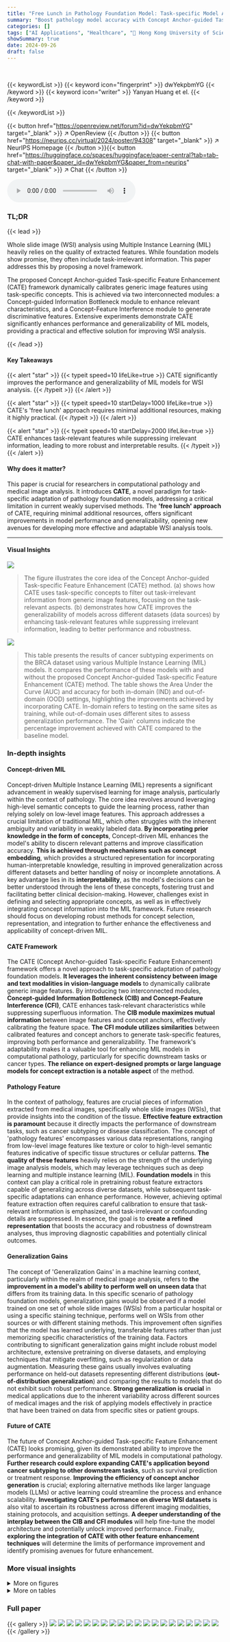```yaml
---
title: "Free Lunch in Pathology Foundation Model: Task-specific Model Adaptation with Concept-Guided Feature Enhancement"
summary: "Boost pathology model accuracy with Concept Anchor-guided Task-specific Feature Enhancement (CATE)! This adaptable paradigm enhances feature extraction for specific tasks using task-relevant concepts,..."
categories: []
tags: ["AI Applications", "Healthcare", "🏢 Hong Kong University of Science and Technology",]
showSummary: true
date: 2024-09-26
draft: false
---
```


<br>

{{< keywordList >}}
{{< keyword icon="fingerprint" >}} dwYekpbmYG {{< /keyword >}}
{{< keyword icon="writer" >}} Yanyan Huang et el. {{< /keyword >}}
 
{{< /keywordList >}}

{{< button href="https://openreview.net/forum?id=dwYekpbmYG" target="_blank" >}}
↗ OpenReview
{{< /button >}}
{{< button href="https://neurips.cc/virtual/2024/poster/94308" target="_blank" >}}
↗ NeurIPS Homepage
{{< /button >}}{{< button href="https://huggingface.co/spaces/huggingface/paper-central?tab=tab-chat-with-paper&paper_id=dwYekpbmYG&paper_from=neurips" target="_blank" >}}
↗ Chat
{{< /button >}}



<audio controls>
    <source src="https://ai-paper-reviewer.com/dwYekpbmYG/podcast.wav" type="audio/wav">
    Your browser does not support the audio element.
</audio>


### TL;DR


{{< lead >}}

Whole slide image (WSI) analysis using Multiple Instance Learning (MIL) heavily relies on the quality of extracted features. While foundation models show promise, they often include task-irrelevant information. This paper addresses this by proposing a novel framework. 

The proposed Concept Anchor-guided Task-specific Feature Enhancement (CATE) framework dynamically calibrates generic image features using task-specific concepts. This is achieved via two interconnected modules: a Concept-guided Information Bottleneck module to enhance relevant characteristics, and a Concept-Feature Interference module to generate discriminative features. Extensive experiments demonstrate CATE significantly enhances performance and generalizability of MIL models, providing a practical and effective solution for improving WSI analysis.

{{< /lead >}}


#### Key Takeaways

{{< alert "star" >}}
{{< typeit speed=10 lifeLike=true >}} CATE significantly improves the performance and generalizability of MIL models for WSI analysis. {{< /typeit >}}
{{< /alert >}}

{{< alert "star" >}}
{{< typeit speed=10 startDelay=1000 lifeLike=true >}} CATE's 'free lunch' approach requires minimal additional resources, making it highly practical. {{< /typeit >}}
{{< /alert >}}

{{< alert "star" >}}
{{< typeit speed=10 startDelay=2000 lifeLike=true >}} CATE enhances task-relevant features while suppressing irrelevant information, leading to more robust and interpretable results. {{< /typeit >}}
{{< /alert >}}

#### Why does it matter?
This paper is crucial for researchers in computational pathology and medical image analysis.  It introduces **CATE**, a novel paradigm for task-specific adaptation of pathology foundation models, addressing a critical limitation in current weakly supervised methods.  The **'free lunch' approach** of CATE, requiring minimal additional resources, offers significant improvements in model performance and generalizability, opening new avenues for developing more effective and adaptable WSI analysis tools.

------
#### Visual Insights



![](https://ai-paper-reviewer.com/dwYekpbmYG/figures_1_1.jpg)

> The figure illustrates the core idea of the Concept Anchor-guided Task-specific Feature Enhancement (CATE) method. (a) shows how CATE uses task-specific concepts to filter out task-irrelevant information from generic image features, focusing on the task-relevant aspects.  (b) demonstrates how CATE improves the generalizability of models across different datasets (data sources) by enhancing task-relevant features while suppressing irrelevant information, leading to better performance and robustness.





![](https://ai-paper-reviewer.com/dwYekpbmYG/tables_6_1.jpg)

> This table presents the results of cancer subtyping experiments on the BRCA dataset using various Multiple Instance Learning (MIL) models.  It compares the performance of these models with and without the proposed Concept Anchor-guided Task-specific Feature Enhancement (CATE) method. The table shows the Area Under the Curve (AUC) and accuracy for both in-domain (IND) and out-of-domain (OOD) settings, highlighting the improvements achieved by incorporating CATE.  In-domain refers to testing on the same sites as training, while out-of-domain uses different sites to assess generalization performance. The 'Gain' columns indicate the percentage improvement achieved with CATE compared to the baseline model.





### In-depth insights


#### Concept-driven MIL
Concept-driven Multiple Instance Learning (MIL) represents a significant advancement in weakly supervised learning for image analysis, particularly within the context of pathology.  The core idea revolves around leveraging high-level semantic concepts to guide the learning process, rather than relying solely on low-level image features.  This approach addresses a crucial limitation of traditional MIL, which often struggles with the inherent ambiguity and variability in weakly labeled data. **By incorporating prior knowledge in the form of concepts**, Concept-driven MIL enhances the model's ability to discern relevant patterns and improve classification accuracy.  **This is achieved through mechanisms such as concept embedding**, which provides a structured representation for incorporating human-interpretable knowledge, resulting in improved generalization across different datasets and better handling of noisy or incomplete annotations.  A key advantage lies in its **interpretability**, as the model's decisions can be better understood through the lens of these concepts, fostering trust and facilitating better clinical decision-making.  However, challenges exist in defining and selecting appropriate concepts, as well as in effectively integrating concept information into the MIL framework.  Future research should focus on developing robust methods for concept selection, representation, and integration to further enhance the effectiveness and applicability of concept-driven MIL.

#### CATE Framework
The CATE (Concept Anchor-guided Task-specific Feature Enhancement) framework offers a novel approach to task-specific adaptation of pathology foundation models.  **It leverages the inherent consistency between image and text modalities in vision-language models** to dynamically calibrate generic image features. By introducing two interconnected modules, **Concept-guided Information Bottleneck (CIB) and Concept-Feature Interference (CFI)**, CATE enhances task-relevant characteristics while suppressing superfluous information.  The **CIB module maximizes mutual information** between image features and concept anchors, effectively calibrating the feature space.  **The CFI module utilizes similarities** between calibrated features and concept anchors to generate task-specific features, improving both performance and generalizability.  The framework's adaptability makes it a valuable tool for enhancing MIL models in computational pathology, particularly for specific downstream tasks or cancer types. **The reliance on expert-designed prompts or large language models for concept extraction is a notable aspect** of the method.

#### Pathology Feature
In the context of pathology, features are crucial pieces of information extracted from medical images, specifically whole slide images (WSIs), that provide insights into the condition of the tissue.  **Effective feature extraction is paramount** because it directly impacts the performance of downstream tasks, such as cancer subtyping or disease classification.  The concept of 'pathology features' encompasses various data representations, ranging from low-level image features like texture or color to high-level semantic features indicative of specific tissue structures or cellular patterns.  **The quality of these features** heavily relies on the strength of the underlying image analysis models, which may leverage techniques such as deep learning and multiple instance learning (MIL).  **Foundation models** in this context can play a critical role in pretraining robust feature extractors capable of generalizing across diverse datasets, while subsequent task-specific adaptations can enhance performance.  However, achieving optimal feature extraction often requires careful calibration to ensure that task-relevant information is emphasized, and task-irrelevant or confounding details are suppressed.  In essence, the goal is to **create a refined representation** that boosts the accuracy and robustness of downstream analyses, thus improving diagnostic capabilities and potentially clinical outcomes.

#### Generalization Gains
The concept of 'Generalization Gains' in a machine learning context, particularly within the realm of medical image analysis, refers to **the improvement in a model's ability to perform well on unseen data** that differs from its training data.  In this specific scenario of pathology foundation models, generalization gains would be observed if a model trained on one set of whole slide images (WSIs) from a particular hospital or using a specific staining technique, performs well on WSIs from other sources or with different staining methods.  This improvement often signifies that the model has learned underlying, transferable features rather than just memorizing specific characteristics of the training data.  Factors contributing to significant generalization gains might include robust model architecture, extensive pretraining on diverse datasets, and employing techniques that mitigate overfitting, such as regularization or data augmentation.  Measuring these gains usually involves evaluating performance on held-out datasets representing different distributions (**out-of-distribution generalization**) and comparing the results to models that do not exhibit such robust performance.  **Strong generalization is crucial** in medical applications due to the inherent variability across different sources of medical images and the risk of applying models effectively in practice that have been trained on data from specific sites or patient groups.

#### Future of CATE
The future of Concept Anchor-guided Task-specific Feature Enhancement (CATE) looks promising, given its demonstrated ability to improve the performance and generalizability of MIL models in computational pathology.  **Further research could explore expanding CATE's application beyond cancer subtyping to other downstream tasks**, such as survival prediction or treatment response.  **Improving the efficiency of concept anchor generation** is crucial; exploring alternative methods like larger language models (LLMs) or active learning could streamline the process and enhance scalability.  **Investigating CATE's performance on diverse WSI datasets** is also vital to ascertain its robustness across different imaging modalities, staining protocols, and acquisition settings.  **A deeper understanding of the interplay between the CIB and CFI modules** will help fine-tune the model architecture and potentially unlock improved performance.  Finally, **exploring the integration of CATE with other feature enhancement techniques** will determine the limits of performance improvement and identify promising avenues for future enhancement.


### More visual insights

<details>
<summary>More on figures
</summary>


![](https://ai-paper-reviewer.com/dwYekpbmYG/figures_3_1.jpg)

> This figure illustrates the overall architecture of the Concept Anchor-guided Task-specific Feature Enhancement (CATE) framework.  Panel (a) shows the flow of the process: original WSI patches are passed through an image encoder, then the CIB and CFI modules process the features before being fed into a MIL model. Panel (b) shows the generation of task-relevant concepts using a text encoder. Panels (c) and (d) detail the inner workings of the CIB and CFI modules, respectively, showing how they process features and concept anchors to generate enhanced, task-specific features.


![](https://ai-paper-reviewer.com/dwYekpbmYG/figures_8_1.jpg)

> This figure presents a comparative analysis of CATE-MIL and ABMIL using attention heatmaps and UMAP visualizations.  It highlights how CATE-MIL improves the focus on cancerous regions (as seen in the heatmaps (a) and (b)). The similarity plots (c) and (d) demonstrate that CATE-MIL aligns features more effectively with concept anchors, particularly for cancerous areas, leading to a clearer separation of cancerous and non-cancerous regions in the UMAP visualization (f).


![](https://ai-paper-reviewer.com/dwYekpbmYG/figures_15_1.jpg)

> This figure shows a comparison of attention heatmaps and UMAP visualizations for CATE-MIL and ABMIL models applied to breast cancer WSIs. The heatmaps highlight the attention given to different regions of the image by each model, while the UMAP visualization shows how the models cluster features in a lower-dimensional space.  Specifically, the figure illustrates how CATE-MIL enhances focus on cancerous regions and generates more discriminative features. Comparing (c) and (d) shows that CATE-MIL improves similarity between calibrated features and class-specific concept anchors, indicating better task-relevant feature extraction.


![](https://ai-paper-reviewer.com/dwYekpbmYG/figures_16_1.jpg)

> This figure shows a comparison of attention heatmaps and UMAP visualizations for CATE-MIL and the original ABMIL model.  It highlights how CATE-MIL focuses attention on cancerous regions more effectively than ABMIL. The similarity plots (c, d) demonstrate that CATE-MIL aligns calibrated features more closely with the corresponding class concept features. The UMAP visualization shows that CATE-MIL produces feature embeddings that are more discriminative and closer to the respective class concept features than those produced by ABMIL.


![](https://ai-paper-reviewer.com/dwYekpbmYG/figures_20_1.jpg)

> This figure illustrates the CATE framework, showing the two main modules: CIB and CFI.  The CIB module calibrates the original image features using concept anchors, while the CFI module generates discriminative task-specific features by leveraging similarities between calibrated features and concept anchors.  The final enhanced features are then fed into a downstream MIL model.


![](https://ai-paper-reviewer.com/dwYekpbmYG/figures_24_1.jpg)

> This figure shows a comparison of heatmaps and UMAP visualizations for CATE-MIL and ABMIL models applied to IDC and ILC cancer subtypes.  The heatmaps illustrate the attention mechanisms in each model, highlighting areas of interest for classification. The UMAP visualizations show the clustering of feature representations from both models, helping to understand how well they distinguish between the subtypes.  The similarity plots quantify the relationship between image features and concept anchors before and after calibration using CATE.


![](https://ai-paper-reviewer.com/dwYekpbmYG/figures_25_1.jpg)

> This figure provides a visual comparison of the attention heatmaps generated by CATE-MIL and ABMIL, highlighting the differences in focus on relevant image regions.  It also shows the similarity scores (cosine similarity) between image features and class concept features, both before and after the CATE calibration process. Finally, it includes a UMAP visualization that shows how CATE enhances the clustering of features in the feature space, improving the separation of different classes. 


</details>




<details>
<summary>More on tables
</summary>


![](https://ai-paper-reviewer.com/dwYekpbmYG/tables_7_1.jpg)
> This table presents the results of cancer subtyping experiments using the BRCA dataset.  Multiple Instance Learning (MIL) models, both with and without the Concept Anchor-guided Task-specific Feature Enhancement (CATE) method, were evaluated. The table shows the Area Under the Receiver Operating Characteristic curve (AUC) and accuracy metrics for both in-domain (IND) and out-of-domain (OOD) settings.  The 'Gain' columns highlight the performance improvement achieved by incorporating CATE.  In-domain samples are from the same sites, whereas out-of-domain samples represent different sites to assess model generalizability. The experiment was repeated with 1 and 2 in-domain sites (NIND=1, NIND=2).

![](https://ai-paper-reviewer.com/dwYekpbmYG/tables_9_1.jpg)
> This table presents the results of cancer subtyping experiments on the BRCA dataset using various Multiple Instance Learning (MIL) models, both with and without the proposed Concept Anchor-guided Task-specific Feature Enhancement (CATE) method.  It shows the Area Under the ROC Curve (AUC) and accuracy for both in-domain (IND) and out-of-domain (OOD) settings.  The 'Gain' columns show the performance improvement achieved by incorporating CATE.  Different numbers of IND sites (NIND=1 and NIND=2) are explored to assess the impact of domain shift on model generalization.

![](https://ai-paper-reviewer.com/dwYekpbmYG/tables_14_1.jpg)
> This table presents the results of cancer subtyping experiments on the BRCA dataset using various Multiple Instance Learning (MIL) models.  It compares the performance of standard MIL models (ABMIL, CLAM, DSMIL, DTFD-MIL, TransMIL, R2T-MIL) to the same models enhanced with the proposed Concept Anchor-guided Task-specific Feature Enhancement (CATE) method. Results are shown for both in-domain (IND) and out-of-domain (OOD) settings, illustrating the improvement in performance and generalization achieved by CATE.  The metrics used are AUC (Area Under the Receiver Operating Characteristic Curve) and accuracy (ACC).  NIND represents the number of in-domain sites used for training.  Gain values indicate percentage improvements with CATE.

![](https://ai-paper-reviewer.com/dwYekpbmYG/tables_14_2.jpg)
> This table presents the results of cancer subtyping experiments on the BRCA dataset using several Multiple Instance Learning (MIL) models.  The models were tested with and without the proposed Concept Anchor-guided Task-specific Feature Enhancement (CATE) method. The table shows the Area Under the Receiver Operating Characteristic Curve (AUC) and Accuracy metrics for both in-domain (IND) and out-of-domain (OOD) settings.  The performance gain achieved by using CATE with each model is also quantified. The table is split into two parts. The first part displays results when only one site is used as in-domain (IND) data for training, while the second part shows results when two sites are used as IND data. This allows for comparison of the model's performance under different levels of domain diversity.

![](https://ai-paper-reviewer.com/dwYekpbmYG/tables_14_3.jpg)
> This table presents the results of cancer subtyping experiments using the BRCA dataset.  It compares various Multiple Instance Learning (MIL) models, both with and without the Concept Anchor-guided Task-specific Feature Enhancement (CATE) method. The table shows the Area Under the Curve (AUC) and Accuracy scores for both in-domain (IND) and out-of-domain (OOD) settings. The OOD performance is particularly important as it indicates generalization ability. Results are shown for different numbers of in-domain sites (NIND=1 and NIND=2).

![](https://ai-paper-reviewer.com/dwYekpbmYG/tables_14_4.jpg)
> This table presents the results of cancer subtyping experiments on the BRCA dataset using multiple instance learning (MIL) models.  It compares the performance of several MIL models (ABMIL, CLAM, DSMIL, DTFD-MIL, TransMIL, R2T-MIL) both with and without the proposed CATE method.  Results are shown for both in-domain (IND) and out-of-domain (OOD) settings, with metrics including AUC and accuracy.  The 'Gain' columns show the improvement in performance achieved by incorporating CATE. The table also shows the results with different numbers of in-domain sites (NIND=1 and NIND=2), illustrating the impact of domain adaptation on model generalizability.

![](https://ai-paper-reviewer.com/dwYekpbmYG/tables_16_1.jpg)
> This table presents the results of cancer subtyping experiments on the BRCA dataset using various Multiple Instance Learning (MIL) models.  It compares the performance of several state-of-the-art MIL models with and without the proposed Concept Anchor-guided Task-specific Feature Enhancement (CATE) method. The results are shown for both in-domain (IND) and out-of-domain (OOD) settings, with the gains in Area Under the Curve (AUC) and accuracy reported.  The 'NIND' column indicates the number of sites used for in-domain training.

![](https://ai-paper-reviewer.com/dwYekpbmYG/tables_21_1.jpg)
> This table presents the results of cancer subtyping experiments on the BRCA dataset using multiple instance learning (MIL) models.  It compares the performance of several MIL models (ABMIL, CLAM, DSMIL, DTFD-MIL, TransMIL, R2T-MIL) both with and without the integration of the proposed Concept Anchor-guided Task-specific Feature Enhancement (CATE) method.  The results are shown for both in-domain (IND) and out-of-domain (OOD) settings, indicating the performance gains achieved by using CATE in terms of AUC and accuracy.  The number of in-domain sites (NIND) is varied (NIND=1 and NIND=2) to evaluate the generalizability of the models across different data sources.

![](https://ai-paper-reviewer.com/dwYekpbmYG/tables_22_1.jpg)
> This table presents the results of cancer subtyping experiments on the BRCA dataset using various Multiple Instance Learning (MIL) models.  It compares the performance of these models with and without the Concept Anchor-guided Task-specific Feature Enhancement (CATE) method.  The results are shown separately for in-domain (IND) and out-of-domain (OOD) settings, reflecting the model's ability to generalize to unseen data.  Performance metrics include AUC (Area Under the ROC Curve) and accuracy (ACC). The table helps illustrate how CATE improves the performance and generalizability of the MIL models across various subtypes of breast cancer.

![](https://ai-paper-reviewer.com/dwYekpbmYG/tables_22_2.jpg)
> This table presents the results of cancer subtyping experiments on the BRCA dataset using various Multiple Instance Learning (MIL) models.  The models are tested both with and without the proposed Concept Anchor-guided Task-specific Feature Enhancement (CATE) method. The results are compared using OOD-AUC (out-of-domain Area Under the ROC Curve), OOD-ACC (out-of-domain accuracy), IND-AUC (in-domain AUC), and IND-ACC (in-domain accuracy). The table shows the performance gain achieved by incorporating CATE for each MIL model, highlighting the effectiveness of the method in improving both in-domain and out-of-domain generalization.

![](https://ai-paper-reviewer.com/dwYekpbmYG/tables_23_1.jpg)
> This table presents the cancer subtyping results on the BRCA dataset for multiple instance learning (MIL) models with and without the proposed Concept Anchor-guided Task-specific Feature Enhancement (CATE) method.  It shows the area under the receiver operating characteristic curve (AUC) and accuracy for both in-domain (IND) and out-of-domain (OOD) settings, highlighting the performance gains achieved by incorporating CATE.  The results are broken down for different numbers of in-domain sites (NIND=1 and NIND=2) to demonstrate the impact of domain generalization.

</details>




### Full paper

{{< gallery >}}
<img src="https://ai-paper-reviewer.com/dwYekpbmYG/1.png" class="grid-w50 md:grid-w33 xl:grid-w25" />
<img src="https://ai-paper-reviewer.com/dwYekpbmYG/2.png" class="grid-w50 md:grid-w33 xl:grid-w25" />
<img src="https://ai-paper-reviewer.com/dwYekpbmYG/3.png" class="grid-w50 md:grid-w33 xl:grid-w25" />
<img src="https://ai-paper-reviewer.com/dwYekpbmYG/4.png" class="grid-w50 md:grid-w33 xl:grid-w25" />
<img src="https://ai-paper-reviewer.com/dwYekpbmYG/5.png" class="grid-w50 md:grid-w33 xl:grid-w25" />
<img src="https://ai-paper-reviewer.com/dwYekpbmYG/6.png" class="grid-w50 md:grid-w33 xl:grid-w25" />
<img src="https://ai-paper-reviewer.com/dwYekpbmYG/7.png" class="grid-w50 md:grid-w33 xl:grid-w25" />
<img src="https://ai-paper-reviewer.com/dwYekpbmYG/8.png" class="grid-w50 md:grid-w33 xl:grid-w25" />
<img src="https://ai-paper-reviewer.com/dwYekpbmYG/9.png" class="grid-w50 md:grid-w33 xl:grid-w25" />
<img src="https://ai-paper-reviewer.com/dwYekpbmYG/10.png" class="grid-w50 md:grid-w33 xl:grid-w25" />
<img src="https://ai-paper-reviewer.com/dwYekpbmYG/11.png" class="grid-w50 md:grid-w33 xl:grid-w25" />
<img src="https://ai-paper-reviewer.com/dwYekpbmYG/12.png" class="grid-w50 md:grid-w33 xl:grid-w25" />
<img src="https://ai-paper-reviewer.com/dwYekpbmYG/13.png" class="grid-w50 md:grid-w33 xl:grid-w25" />
<img src="https://ai-paper-reviewer.com/dwYekpbmYG/14.png" class="grid-w50 md:grid-w33 xl:grid-w25" />
<img src="https://ai-paper-reviewer.com/dwYekpbmYG/15.png" class="grid-w50 md:grid-w33 xl:grid-w25" />
<img src="https://ai-paper-reviewer.com/dwYekpbmYG/16.png" class="grid-w50 md:grid-w33 xl:grid-w25" />
<img src="https://ai-paper-reviewer.com/dwYekpbmYG/17.png" class="grid-w50 md:grid-w33 xl:grid-w25" />
<img src="https://ai-paper-reviewer.com/dwYekpbmYG/18.png" class="grid-w50 md:grid-w33 xl:grid-w25" />
<img src="https://ai-paper-reviewer.com/dwYekpbmYG/19.png" class="grid-w50 md:grid-w33 xl:grid-w25" />
<img src="https://ai-paper-reviewer.com/dwYekpbmYG/20.png" class="grid-w50 md:grid-w33 xl:grid-w25" />
{{< /gallery >}}